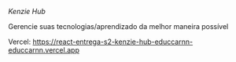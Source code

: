 *Kenzie Hub*


Gerencie suas tecnologias/aprendizado da melhor maneira possível 


Vercel: https://react-entrega-s2-kenzie-hub-educcarnn-educcarnn.vercel.app
